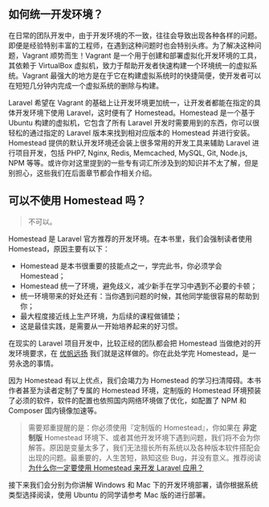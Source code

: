 ## 如何统一开发环境？

在日常的团队开发中，由于开发环境的不一致，往往会导致出现各种各样的问题。即便是经验特别丰富的工程师，在遇到这种问题时也会特别头疼。为了解决这种问题，Vagrant 顺势而生！Vagrant 是一个用于创建和部署虚拟化开发环境的工具，其依赖于 VirtualBox 虚拟机，致力于帮助开发者快速构建一个环境统一的虚拟系统。Vagrant 最强大的地方是在于它在构建虚拟系统时的快捷简便，使开发者可以在短短几分钟内完成一个虚拟系统的删除与构建。

Laravel 希望在 Vagrant 的基础上让开发环境更加统一，让开发者都能在指定的具体开发环境下使用 Laravel，这时便有了 Homestead。Homestead 是一个基于 Ubuntu 构建的虚拟机，它包含了所有 Laravel 开发时需要用到的东西，你可以很轻松的通过指定的 Laravel 版本来找到相对应版本的 Homestead 并进行安装。Homestead 提供的默认开发环境还会装上很多常用的开发工具来辅助 Laravel 进行项目开发，包括 PHP7, Nginx, Redis, Memcached, MySQL, Git, Node.js, NPM 等等。或许你对这里提到的一些专有词汇所涉及到的知识并不太了解，但是别担心，这些我们在后面章节都会作相关介绍。

## 可以不使用 Homestead 吗？

> 不可以。

Homestead 是 Laravel 官方推荐的开发环境。在本书里，我们会强制读者使用 Homestead，原因主要有以下：

- Homestead 是本书很重要的技能点之一，学完此书，你必须学会 Homestead；
- Homestead 统一了环境，避免歧义，减少新手在学习中遇到不必要的卡顿；
- 统一环境带来的好处还有：当你遇到问题的时候，其他同学能很容易的帮助到你；
- 最大程度接近线上生产环境，为后续的课程做铺垫；
- 这是最佳实践，是需要从一开始培养起来的好习惯。

在现实的 Laravel 项目开发中，比较正经的团队都会把 Homestead 当做绝对的开发环境要求，在 [优帆远扬](https://yousails.com/) 我们就是这样做的。你在此处学完 Homestead，是一劳永逸的事情。

因为 Homestead 有以上优点，我们会竭力为 Homestead 的学习扫清障碍。本书作者甚至为读者定制了专属的 Homestead 环境，定制版的 Homestead 环境预装了必须的软件，软件的配置也依照国内网络环境做了优化，如配置了 NPM 和 Composer 国内镜像加速等。

> 需要郑重提醒的是：你必须使用『定制版的 Homestead』，你如果在 **非定制版** Homestead 环境下、或者其他开发环境下遇到问题，我们将不会为你解答。原因是变量太多了，我们无法擅长所有系统以及各种版本软件搭配会出现的问题。最重要的，人生苦短，熟知这些 Bug，并没有意义。推荐阅读 [为什么你一定要使用 Homestead 来开发 Laravel 应用？](https://laravel-china.org/articles/4668/why-do-you-have-to-use-homestead-to-develop-laravel-applications)

接下来我们会分别为你讲解 Windows 和 Mac 下的开发环境部署，请你根据系统类型选择阅读，使用 Ubuntu 的同学请参考 Mac 版的进行部署。


